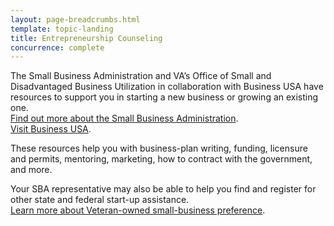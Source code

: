 ```yaml
---
layout: page-breadcrumbs.html
template: topic-landing
title: Entrepreneurship Counseling
concurrence: complete
---
```


<div class="va-introtext">

The Small Business Administration and VA’s Office of Small and Disadvantaged Business Utilization in collaboration with Business USA have resources to support you in starting a new business or growing an existing one. <br>
[Find out more about the Small Business Administration](https://www.sba.gov/content/veteran-service-disabled-veteran-owned). <br>
[Visit Business USA](http://business.usa.gov/).


</div>

These resources help you with business-plan writing, funding, licensure and permits, mentoring, marketing, how to contract with the government, and more.

Your SBA representative may also be able to help you find and register for other state and federal start-up assistance. <br> [Learn more about Veteran-owned small-business preference](/employment/job-seekers/service-disabled/).
